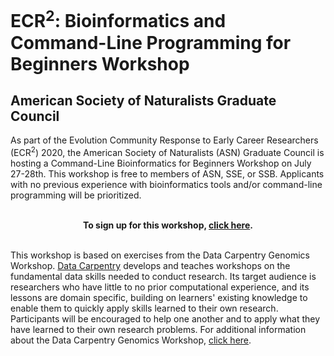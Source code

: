 # ECR<sup>2</sup>: Bioinformatics and Command-Line Programming for Beginners Workshop
## American Society of Naturalists Graduate Council

As part of the Evolution Community Response to Early Career Researchers (ECR<sup>2</sup>) 2020, the American Society of Naturalists (ASN) Graduate Council is hosting a Command-Line Bioinformatics for Beginners Workshop on July 27-28th. This workshop is free to members of ASN, SSE, or SSB. Applicants with no previous experience with bioinformatics tools and/or command-line programming will be prioritized.


<p align="center">
  <br>
  <strong>To sign up for this workshop, <a href="https://www.evolutionmeetings.org/register.html">click here</a>.</strong>
</p>

<p>
  <br>
  This workshop is based on exercises from the Data Carpentry Genomics Workshop. <a href="{{site.dc_site}}">Data Carpentry</a>
  develops and teaches workshops on the fundamental data skills needed to conduct
  research. Its target audience is researchers who have little to no prior computational experience, 
  and its lessons are domain specific, building on learners' existing knowledge to enable them to quickly 
  apply skills learned to their own research.
  Participants will be encouraged to help one another
  and to apply what they have learned to their own research problems. For additional information about the Data Carpentry Genomics
  Workshop, <a href="https://datacarpentry.org/genomics-workshop/">click here</a>.
</p>